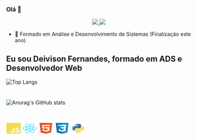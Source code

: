 ### Olá 👋

<p align="center">
    <a href="https://www.linkedin.com/in/deivisonfernandes/">
        <img src="https://img.shields.io/badge/LinkedIn-307cc5?style=for-the-badge&logo=linkedin&logoColor=white"/>
    </a>
    <img src="https://komarev.com/ghpvc/?username=httpsdfaa&style=for-the-badge&color=lightgrey"/>
</p>

- 🔭 Formado em Análise e Desenvolvimento de Sistemas (Finalização este ano)

## Eu sou Deivison Fernandes, formado em ADS e Desenvolvedor Web

![Top Langs](https://github-readme-stats.vercel.app/api/top-langs/?username=httpsdfaa&layout=compact)
#
![Anurag's GitHub stats](https://github-readme-stats.vercel.app/api?username=httpsdfaa&show_icons=true&theme=transparent)

##
<div style="display: inline_block"><br>
  <img align="center" alt="Deivison-JS" height="30" width="40" src="https://raw.githubusercontent.com/devicons/devicon/master/icons/javascript/javascript-plain.svg">
  <img align="center" alt="Deivison-React" height="30" width="40" src="https://raw.githubusercontent.com/devicons/devicon/master/icons/react/react-original.svg">
  <img align="center" alt="Deivison-HTML" height="30" width="40" src="https://raw.githubusercontent.com/devicons/devicon/master/icons/html5/html5-original.svg">
  <img align="center" alt="Deivison-CSS" height="30" width="40" src="https://raw.githubusercontent.com/devicons/devicon/master/icons/css3/css3-original.svg">
  <img align="center" alt="Deivison-Python" height="30" width="40" src="https://raw.githubusercontent.com/devicons/devicon/master/icons/python/python-original.svg">
</div>
